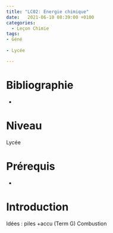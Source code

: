 ```yaml
---
title: "LC02: Energie chimique"
date:   2021-06-10 08:39:00 +0100
categories:
  - Leçon Chimie
tags:
- Géné
 
- Lycée

---
```

# Bibliographie
*

# Niveau 
Lycée

# Prérequis
*

# Introduction

Idées : piles +accu (Term G)
Combustion

